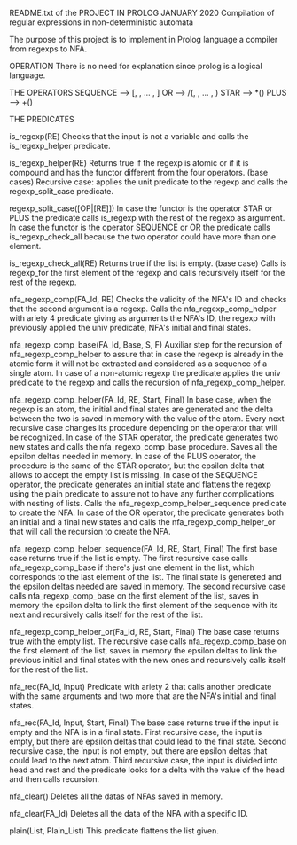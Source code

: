 README.txt of the PROJECT IN PROLOG JANUARY 2020
Compilation of regular expressions in non-deterministic automata

The purpose of this project is to implement in Prolog language a compiler from regexps to NFA.

OPERATION
      There is no need for explanation since prolog is a logical language.

THE OPERATORS
SEQUENCE --> [<re1>, <re2>, ... , <ren>]
OR --> /(<re1>, <re2>, ... , <ren>)
STAR --> *(<re>)
PLUS --> +(<re>)

THE PREDICATES

is_regexp(RE)		Checks that the input is not a variable and calls the
			is_regexp_helper predicate.

is_regexp_helper(RE)	Returns true if the regexp is atomic or if it is compound and
			has the functor different from the four operators. (base cases)
			Recursive case: applies the unit predicate to the regexp and
			calls the regexp_split_case predicate.

regexp_split_case([OP|[RE]])
			In case the functor is the operator STAR or PLUS the predicate
			calls is_regexp with the rest of the regexp as argument.
			In case the functor is the operator SEQUENCE or OR the predicate
			calls is_regexp_check_all because the two operator could have
			more than one element.

is_regexp_check_all(RE)
			Returns true if the list is empty. (base case)
			Calls is regexp_for the first element of the regexp and
			calls recursively itself for the rest of the regexp.

nfa_regexp_comp(FA_Id, RE)
			Checks the validity of the NFA's ID and checks that the second
			argument is a regexp.
			Calls the nfa_regexp_comp_helper with ariety 4 predicate
			giving as arguments the NFA's ID, the regexp with previously
			applied the univ predicate, NFA's initial and final states.

nfa_regexp_comp_base(FA_Id, Base, S, F)
			Auxiliar step for the recursion of nfa_regexp_comp_helper to assure
			that in case the regexp is already in the atomic form it will not be
			extracted and considered as a sequence of a single atom.
			In case of a non-atomic regexp the predicate applies the univ predicate
			to the regexp and calls the recursion of nfa_regexp_comp_helper.

nfa_regexp_comp_helper(FA_Id, RE, Start, Final)
			In base case, when the regexp is an atom, the initial and final states
			are generated and the delta between the two is saved in memory with the
			value of the atom.
			Every next recursive case changes its procedure depending on the
			operator that will be recognized.
			In case of the STAR operator, the predicate generates two new states
			and calls the nfa_regexp_comp_base procedure. Saves all the epsilon
			deltas needed in memory.
			In case of the PLUS operator, the procedure is the same of the STAR
			operator, but the epsilon delta that allows to accept the empty list
			is missing.
			In case of the SEQUENCE operator, the predicate generates an initial
			state and flattens the regexp using the plain predicate to assure not
			to have any further complications with nesting of lists. Calls the
			nfa_regexp_comp_helper_sequence predicate to create the NFA.
			In case of the OR operator, the predicate generates both an initial
			and a final new states and calls the nfa_regexp_comp_helper_or that
			will call the recursion to create the NFA.

nfa_regexp_comp_helper_sequence(FA_Id, RE, Start, Final)
			The first base case returns true if the list is empty.
			The first recursive case calls nfa_regexp_comp_base if there's just
			one element in the list, which corresponds to the last element of the
			list. The final state is genereted and the epsilon deltas needed are
			saved in memory.
			The second recursive case calls nfa_regexp_comp_base on the first
			element of the list, saves in memory the epsilon delta to link the
			first element of the sequence with its next and recursively calls
			itself for the rest of the list.

nfa_regexp_comp_helper_or(Fa_Id, RE, Start, Final)
			The base case returns true with the empty list.
			The recursive case calls nfa_regexp_comp_base on the first element of
			the list, saves in memory the epsilon deltas to link the previous
			initial and final states with the new ones and recursively calls itself
			for the rest of the list.

nfa_rec(FA_Id, Input)
			Predicate with ariety 2 that calls another predicate with the same
			arguments and two more that are the NFA's initial and final states.

nfa_rec(FA_Id, Input, Start, Final)
			The base case returns true if the input is empty and the NFA is in
			a final state.
			First recursive case, the input is empty, but there are epsilon deltas
			that could lead to the final state.
			Second recursive case, the input is not empty, but there are epsilon
			deltas that could lead to the next atom.
			Third recursive case, the input is divided into head and rest and
			the predicate looks for a delta with the value of the head and then
			calls recursion.

nfa_clear()
			Deletes all the datas of NFAs saved in memory.

nfa_clear(FA_Id)
			Deletes all the data of the NFA with a specific ID.

plain(List, Plain_List)
			This predicate flattens the list given.
